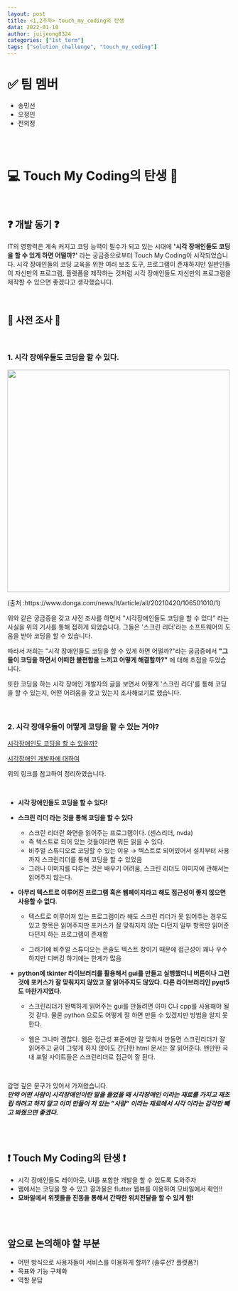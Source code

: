 ```yaml
---
layout: post
title: <1,2주차> touch_my_coding의 탄생
data: 2022-01-10
author: juijeong8324
categories: ["1st_term"]
tags: ["solution_challenge", "touch_my_coding"]
---
```


# ✅ 팀 멤버        
- 송민선
- 오정인
- 전의정 

<br>
<br>

# 💻 Touch My Coding의 탄생 📱              
<br>

## ❓ 개발 동기 ❓   
IT의 영향력은 계속 커지고 코딩 능력이 필수가 되고 있는 시대에 **'시각 장애인들도 코딩을 할 수 있게 하면 어떨까?'** 라는 궁금증으로부터 Touch My Coding이 시작되었습니다. 시각 장애인들의 코딩 교육을 위한 여러 보조 도구, 프로그램이 존재하지만 일반인들이 자신만의 프로그램, 플랫폼을 제작하는 것처럼 시각 장애인들도 자신만의 프로그램을 제작할 수 있으면 좋겠다고 생각했습니다. 

<br>

## 📃 사전 조사 📃

<br>

### 1. 시각 장애우들도 코딩을 할 수 있다.
<p>      
<img src="https://user-images.githubusercontent.com/63052097/148985637-65d946bf-0e78-41c0-b43c-c7848c07bc6b.png" width=500 />
</p>        
(출처 :https://www.donga.com/news/It/article/all/20210420/106501010/1)              

위와 같은 궁금증을 갖고 사전 조사를 하면서 "시각장애인들도 코딩을 할 수 있다" 라는 사실을 위의 기사를 통해 접하게 되었습니다. 그들은 '스크린 리더'라는 소프트웨어의 도움을 받아 코딩을 할 수 있습니다.         

따라서 저희는 "시각 장애인들도 코딩을 할 수 있게 하면 어떨까?"라는 궁금증에서 **"그들이 코딩을 하면서 어떠한 불편함을 느끼고 어떻게 해결할까?"** 에 대해 초점을 두었습니다. 

또한 코딩을 하는 시각 장애인 개발자의 글을 보면서 어떻게 '스크린 리더'를 통해 코딩을 할 수 있는지, 어떤 어려움을 갖고 있는지 조사해보기로 했습니다. 

<br>

### 2. 시각 장애우들이 어떻게 코딩을 할 수 있는 거야?       

[시각장애인도 코딩을 할 수 있을까?](https://velog.io/@hdh1126/%EC%8B%9C%EA%B0%81%EC%9E%A5%EC%95%A0%EC%9D%B8%EB%8F%84-%EC%BD%94%EB%94%A9%EC%9D%84-%ED%95%A0-%EC%88%98-%EC%9E%88%EC%9D%84%EA%B9%8C)                     

[시각장애인 개발자에 대하여](https://okky.kr/article/1052733?note=2513859) 

위의 링크를 참고하여 정리하였습니다.   

<br>

- **시각 장애인들도 코딩을 할 수 있다!**
- **스크린 리더 라는 것을 통해 코딩을 할 수 있다**

    - 스크린 리더란 화면을 읽어주는 프로그램이다. (센스리더, nvda)
    - 즉 텍스트로 되어 있는 것들이라면 뭐든 읽을 수 있다. 
    - 비주얼 스튜디오로 코딩할 수 있는 이유 → 텍스트로 되어있어서 설치부터 사용까지 스크린리더를 통해 코딩을 할 수 있었음
    - 그러나 이미지를 다루는 것은 배우기 어려움, 스크린 리더도 이미지에 관해서는 읽어주지 않는다. 

- **아무리 텍스트로 이루어진 프로그램 혹은 웹페이지라고 해도 접근성이 좋지 않으면 사용할 수 없다.**

    - 텍스트로 이루어져 있는 프로그램이라 해도 스크린 리더가 못 읽어주는 경우도 있고 항목은 읽어주지만 포커스가 잘 맞춰지지 않는 다던지 일부 항목만 읽어준다던지 하는 프로그램이 존재함

   - 그러기에 비주얼 스튜디오는 콘솔도 텍스트 창이기 때문에 접근성이 꽤나 우수하지만 디버깅 하기에는 한계가 많음

- **python에 tkinter 라이브러리를 활용해서 gui를 만들고 실행했더니 버튼이나 그런 것에 포커스가 잘 맞춰지지 않았고 잘 읽어주지도 않았다. 다른 라이브러리인 pyqt5도 마찬가지였다.**

   -  스크린리더가 완벽하게 읽어주는 gui를 만들려면 아마 C나 cpp를 사용해야 될 것 같다. 물론 python 으로도 어떻게 잘 하면 만들 수 있겠지만 방법을 알지 못 한다.

   -  웹은 그나마 괜찮다. 웹은 접근성 표준에만 잘 맞춰서 만들면 스크린리더가 잘 읽어주고 굳이 그렇게 하지 않아도 간단한 html 문서는 잘 읽어준다. 왠만한 국내 포털 사이트들은 스크린리더로 접근이 잘 된다.

<br>

감명 깊은 문구가 있어서 가져왔습니다.           
***만약 어떤 사람이 시각장애인이란 말을 들었을 때 시각장애인 이라는 재료를 가지고 재조립 하려고 하지 말고 이미 만들어 저 있는 "사람" 이라는 재료에서 시각 이라는 감각만 빼고 봐줬으면 좋겠다.***        

<br>
<br>

## ❗ Touch My Coding의 탄생 ❗
- 시각 장애인들도 레이아웃, UI를 포함한 개발을 할 수 있도록 도와주자 
- 웹에서는 코딩을 할 수 있고 결과물은 flutter 웹뷰를 이용하여 모바일에서 확인!!
- **모바일에서 위젯들을 진동을 통해서 간략한 위치전달을 할 수 있게 함!**


<br>
<br>

## 앞으로 논의해야 할 부분

- 어떤 방식으로 사용자들이 서비스를 이용하게 할까? (솔루션? 플랫폼?)
- 목표와 기능 구체화
- 역할 분담 
 
